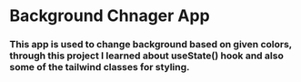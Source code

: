 # Background Chnager App

### This app is used to change background based on given colors, through this project I learned about useState() hook and also some of the tailwind classes for styling.
